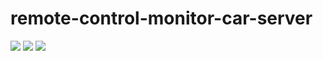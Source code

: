 # remote-control-monitor-car-server
![](https://raw.githubusercontent.com/vtumi/Socket/master/preview1.jpg)
![](https://raw.githubusercontent.com/vtumi/Socket/master/preview2.jpg)
[![](http://img.youtube.com/vi/YOUTUBE_VIDEO_ID_HERE/0.jpg)](http://v.youku.com/v_show/id_XMTc3MTAyODI0OA==.html)

